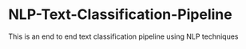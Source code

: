 # NLP-Text-Classification-Pipeline
This is an end to end text classification pipeline using NLP techniques
